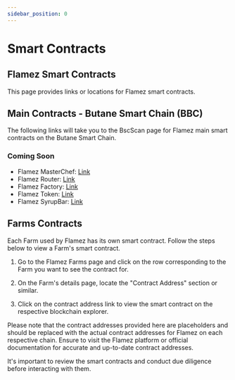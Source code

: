 ```yaml
---
sidebar_position: 0
---
```


#  Smart Contracts

## Flamez Smart Contracts

This page provides links or locations for Flamez smart contracts.

## Main Contracts - Butane Smart Chain (BBC)

The following links will take you to the BscScan page for Flamez main smart contracts on the Butane Smart Chain.

### Coming Soon

- Flamez MasterChef: [Link](contract-address-masterchef-bsc)
- Flamez Router: [Link](contract-address-router-bsc)
- Flamez Factory: [Link](contract-address-factory-bsc)
- Flamez Token: [Link](contract-address-token-bsc)
- Flamez SyrupBar: [Link](contract-address-syrupbar-bsc)


## Farms Contracts

Each Farm used by Flamez has its own smart contract. Follow the steps below to view a Farm's smart contract.

1. Go to the Flamez Farms page and click on the row corresponding to the Farm you want to see the contract for.

2. On the Farm's details page, locate the "Contract Address" section or similar.

3. Click on the contract address link to view the smart contract on the respective blockchain explorer.

Please note that the contract addresses provided here are placeholders and should be replaced with the actual contract addresses for Flamez on each respective chain. Ensure to visit the Flamez platform or official documentation for accurate and up-to-date contract addresses.

It's important to review the smart contracts and conduct due diligence before interacting with them.


